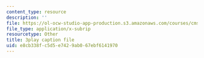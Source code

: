 ```yaml
---
content_type: resource
description: ''
file: https://ol-ocw-studio-app-production.s3.amazonaws.com/courses/cms-608-game-design-spring-2014/e8cb338fc5d5e7429ab067ebf6141970_1506658.srt
file_type: application/x-subrip
resourcetype: Other
title: 3play caption file
uid: e8cb338f-c5d5-e742-9ab0-67ebf6141970
---
```

